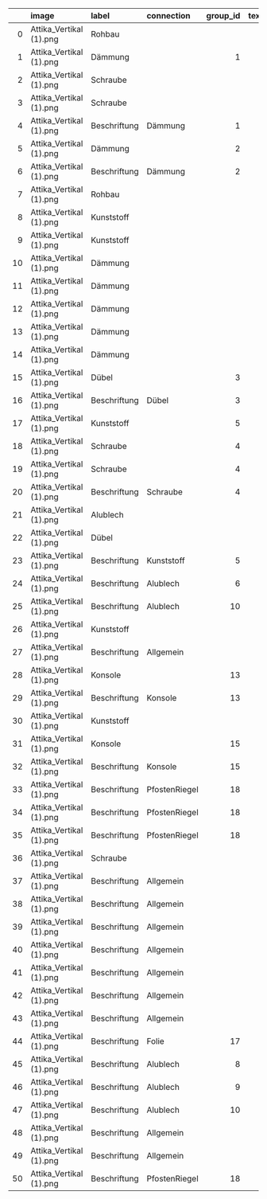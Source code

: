 |    | image                   | label        | connection    |   group_id | text   | tl                 | br                 |   rotation | c1                     | c2                     | c3                     | c4                     | c1_scaled                                   | c2_scaled                                   | c3_scaled                                   | c4_scaled                                  |
|---:|:------------------------|:-------------|:--------------|-----------:|:-------|:-------------------|:-------------------|-----------:|:-----------------------|:-----------------------|:-----------------------|:-----------------------|:--------------------------------------------|:--------------------------------------------|:--------------------------------------------|:-------------------------------------------|
|  0 | Attika_Vertikal (1).png | Rohbau       |               |            |        | (1163.11, 839.35)  | (1668.75, 1631.0)  |          0 | (1163.1101, 1631.0)    | (1163.1101, 839.35004) | (1668.75, 839.3501)    | (1668.75, 1631.0)      | (0.48849647518768374, 0.9691027926322044)   | (0.48849647518768374, 0.4987225410701686)   | (0.7008609827803444, 0.49872257733585856)   | (0.7008609827803444, 0.9691027926322044)   |
|  1 | Attika_Vertikal (1).png | Dämmung      |               |          1 |        | (1114.37, 674.16)  | (1670.81, 824.71)  |          0 | (1114.37, 824.71)      | (1114.37, 674.16)      | (1670.8099, 674.16)    | (1670.8099, 824.71)    | (0.46802603742847015, 0.490023780138239)    | (0.46802603742847015, 0.4005703940252711)   | (0.7017261388170674, 0.4005703940252711)    | (0.7017261388170674, 0.490023780138239)    |
|  2 | Attika_Vertikal (1).png | Schraube     |               |            |        | (1941.38, 670.96)  | (2005.27, 706.95)  |          0 | (1941.38, 706.95)      | (1941.38, 670.96)      | (2005.2699, 670.96)    | (2005.2699, 706.95)    | (0.8153632947848856, 0.42005348318896685)   | (0.8153632947848856, 0.3986690564305741)    | (0.8421965130033336, 0.3986690564305741)    | (0.8421965130033336, 0.42005348318896685)  |
|  3 | Attika_Vertikal (1).png | Schraube     |               |            |        | (851.01, 682.52)   | (876.61, 737.62)   |          0 | (851.01, 737.62)       | (851.01, 682.52)       | (876.61, 682.52)       | (876.61, 737.62)       | (0.3574170557604473, 0.4382768836109254)    | (0.3574170557604473, 0.4055377418486334)    | (0.3681688304710468, 0.4055377418486334)    | (0.3681688304710468, 0.4382768836109254)   |
|  4 | Attika_Vertikal (1).png | Beschriftung | Dämmung       |          1 |        | (1263.4, 232.05)   | (1710.21, 271.68)  |          0 | (1263.4, 271.68)       | (1263.4, 232.05)       | (1710.2101, 232.05002) | (1710.2101, 271.68)    | (0.5306173979059481, 0.16142602060355393)   | (0.5306173979059481, 0.13787878969207237)   | (0.7182738693858935, 0.13787879875849487)   | (0.7182738693858935, 0.16142602060355393)  |
|  5 | Attika_Vertikal (1).png | Dämmung      |               |          2 |        | (1670.91, 674.44)  | (1925.45, 1627.94) |          0 | (1670.91, 1627.94)     | (1670.91, 674.43994)   | (1925.4501, 674.43994) | (1925.4501, 1627.94)   | (0.7017681789918889, 0.9672845759989602)    | (0.7017681789918889, 0.40073674474524656)   | (0.8086728573045726, 0.40073674474524656)   | (0.8086728573045726, 0.9672845759989602)   |
|  6 | Attika_Vertikal (1).png | Beschriftung | Dämmung       |          2 |        | (2044.43, 1293.6)  | (2378.73, 1410.21) |          0 | (2044.43, 1410.2101)   | (2044.43, 1293.6)      | (2378.73, 1293.6)      | (2378.73, 1410.2101)   | (0.8586434496895999, 0.8379144878240122)    | (0.8586434496895999, 0.7686274364741161)    | (0.9990466108646577, 0.7686274364741161)    | (0.9990466108646577, 0.8379144878240122)   |
|  7 | Attika_Vertikal (1).png | Rohbau       |               |            |        | (1163.24, 839.31)  | (1668.92, 1628.43) |          0 | (1163.24, 1628.4299)   | (1163.24, 839.31)      | (1668.9199, 839.31006) | (1668.9199, 1628.4299) | (0.48855102487793994, 0.9675757169581848)   | (0.48855102487793994, 0.4986987507775364)   | (0.7009323485405292, 0.4986987870432264)    | (0.7009323485405292, 0.9675757169581848)   |
|  8 | Attika_Vertikal (1).png | Kunststoff   |               |            |        | (653.53, 680.87)   | (762.88, 730.77)   |          0 | (653.53, 730.77)       | (653.53, 680.87)       | (762.88, 680.87)       | (762.88, 730.77)       | (0.27447712276223224, 0.4342067852235591)   | (0.27447712276223224, 0.40455733518549464)  | (0.32040319398690154, 0.40455733518549464)  | (0.32040319398690154, 0.4342067852235591)  |
|  9 | Attika_Vertikal (1).png | Kunststoff   |               |            |        | (661.39, 792.77)   | (756.92, 873.23)   |          0 | (661.39, 873.23)       | (661.39, 792.77)       | (756.92004, 792.77)    | (756.92004, 873.23)    | (0.277778250587332, 0.5188532266599821)     | (0.277778250587332, 0.4710457632390077)     | (0.31790006045582214, 0.4710457632390077)   | (0.31790006045582214, 0.5188532266599821)  |
| 10 | Attika_Vertikal (1).png | Dämmung      |               |            |        | (654.46, 555.62)   | (832.55, 680.98)   |          0 | (654.46, 680.98)       | (654.46, 555.62)       | (832.55, 555.62)       | (832.55, 680.98)       | (0.27486771187427816, 0.40462268595885326)  | (0.27486771187427816, 0.3301366578236408)   | (0.34966400159301503, 0.3301366578236408)   | (0.34966400159301503, 0.40462268595885326) |
| 11 | Attika_Vertikal (1).png | Dämmung      |               |            |        | (884.68, 674.23)   | (1114.3, 697.37)   |          0 | (884.68, 697.37)       | (884.68, 674.23)       | (1114.3, 674.23)       | (1114.3, 697.37)       | (0.3715581657605129, 0.4143612567541221)    | (0.3715581657605129, 0.40061199077168747)   | (0.467996660574601, 0.40061199077168747)    | (0.467996660574601, 0.4143612567541221)    |
| 12 | Attika_Vertikal (1).png | Dämmung      |               |            |        | (839.84, 571.17)   | (857.2, 694.12)    |          0 | (839.84, 694.12)       | (839.84, 571.17004)    | (857.2, 571.17004)     | (857.2, 694.12)        | (0.35272575676416157, 0.4124301812936349)   | (0.35272575676416157, 0.3393761401932932)   | (0.3600168047908573, 0.3393761401932932)    | (0.3600168047908573, 0.4124301812936349)   |
| 13 | Attika_Vertikal (1).png | Dämmung      |               |            |        | (763.46, 826.21)   | (974.87, 863.7)    |          0 | (763.45996, 863.7)     | (763.45996, 826.21)    | (974.87, 826.21)       | (974.87, 863.7)        | (0.32064677065833685, 0.5131907380909276)   | (0.32064677065833685, 0.49091504573538697)  | (0.4094372092050346, 0.49091504573538697)   | (0.4094372092050346, 0.5131907380909276)   |
| 14 | Attika_Vertikal (1).png | Dämmung      |               |            |        | (661.64, 872.97)   | (964.53, 1627.57)  |          0 | (661.64, 1627.5701)    | (661.64, 872.97003)    | (964.53, 872.97)       | (964.53, 1627.5701)    | (0.277883248487374, 0.9670648059176322)     | (0.277883248487374, 0.5186987710863228)     | (0.4050945104144792, 0.5186987348206328)    | (0.4050945104144792, 0.9670648059176322)   |
| 15 | Attika_Vertikal (1).png | Dübel        |               |          3 |        | (1099.48, 1322.95) | (1293.88, 1365.04) |          0 | (1099.4801, 1365.04)   | (1099.4801, 1322.95)   | (1293.88, 1322.95)     | (1293.88, 1365.04)     | (0.4617724076182539, 0.8110754836972668)    | (0.4617724076182539, 0.7860665188187017)    | (0.5434187336761077, 0.7860665188187017)    | (0.5434187336761077, 0.8110754836972668)   |
| 16 | Attika_Vertikal (1).png | Beschriftung | Dübel         |          3 |        | (1208.53, 1365.99) | (1406.48, 1450.0)  |          0 | (1208.53, 1450.0)      | (1208.53, 1365.99)     | (1406.48, 1365.99)     | (1406.48, 1450.0)      | (0.5075724608554704, 0.8615567439096851)    | (0.5075724608554704, 0.8116399228962419)    | (0.5907097776013229, 0.8116399228962419)    | (0.5907097776013229, 0.8615567439096851)   |
| 17 | Attika_Vertikal (1).png | Kunststoff   |               |          5 |        | (857.78, 610.43)   | (1924.4, 673.63)   |          0 | (857.77997, 673.63)    | (857.77997, 610.43005) | (1924.3999, 610.43005) | (1924.3999, 673.63)    | (0.3602603814622926, 0.4002554990391043)    | (0.3602603814622926, 0.36270353755848933)   | (0.808231794348488, 0.36270353755848933)    | (0.808231794348488, 0.4002554990391043)    |
| 18 | Attika_Vertikal (1).png | Schraube     |               |          4 |        | (994.0, 1277.21)   | (1023.24, 1313.95) |          0 | (994.0, 1313.95)       | (994.0, 1277.21)       | (1023.24, 1277.21)     | (1023.24, 1313.95)     | (0.41747165056698865, 0.780718925235814)    | (0.41747165056698865, 0.7588888656788473)   | (0.4297522008544204, 0.7588888656788473)    | (0.4297522008544204, 0.780718925235814)    |
| 19 | Attika_Vertikal (1).png | Schraube     |               |          4 |        | (991.75, 1375.44)  | (1025.49, 1413.68) |          0 | (991.75, 1413.68)      | (991.75, 1375.4401)    | (1025.49, 1375.4401)   | (1025.49, 1413.68)     | (0.41652666946661066, 0.8399762648312166)   | (0.41652666946661066, 0.8172549396771019)   | (0.4306971819547984, 0.8172549396771019)    | (0.4306971819547984, 0.8399762648312166)   |
| 20 | Attika_Vertikal (1).png | Beschriftung | Schraube      |          4 |        | (1206.68, 1467.12) | (1365.4, 1532.7)   |          0 | (1206.68, 1532.7001)   | (1206.68, 1467.12)     | (1365.4, 1467.12)      | (1365.4, 1532.7001)    | (0.5067954866488608, 0.9106952306846033)    | (0.5067954866488608, 0.8717290523572119)    | (0.5734565411230838, 0.8717290523572119)    | (0.5734565411230838, 0.9106952306846033)   |
| 21 | Attika_Vertikal (1).png | Alublech     |               |            |        | (645.85, 789.75)   | (661.53, 1629.56)  |          0 | (645.85, 1629.56)      | (645.85, 789.75)       | (661.53, 789.75)       | (661.53, 1629.56)      | (0.27125156471479944, 0.9682472124740048)   | (0.27125156471479944, 0.4692513368983957)   | (0.27783705556357624, 0.4692513368983957)   | (0.27783705556357624, 0.9682472124740048)  |
| 22 | Attika_Vertikal (1).png | Dübel        |               |            |        | (1490.22, 1068.04) | (1711.57, 1112.31) |          0 | (1490.22, 1112.31)     | (1490.22, 1068.04)     | (1711.5701, 1068.04)   | (1711.5701, 1112.31)   | (0.6258798700979106, 0.6609091257241533)    | (0.6258798700979106, 0.6346048954619726)    | (0.7188450518099013, 0.6346048954619726)    | (0.7188450518099013, 0.6609091257241533)   |
| 23 | Attika_Vertikal (1).png | Beschriftung | Kunststoff    |          5 |        | (1265.51, 197.0)   | (1668.17, 228.5)   |          0 | (1265.51, 228.5)       | (1265.51, 197.0)       | (1668.1699, 197.0)     | (1668.1699, 228.5)     | (0.5315035740300819, 0.13576945929887108)   | (0.5315035740300819, 0.11705288175876412)   | (0.7006173548404032, 0.11705288175876412)   | (0.7006173548404032, 0.13576945929887108)  |
| 24 | Attika_Vertikal (1).png | Beschriftung | Alublech      |          6 |        | (2039.64, 913.99)  | (2259.19, 1029.17) |          0 | (2039.64, 1029.17)     | (2039.64, 913.99)      | (2259.19, 913.99)      | (2259.19, 1029.17)     | (0.8566316735188734, 0.6115092358558006)    | (0.8566316735188734, 0.5430718896223262)    | (0.9488407985746535, 0.5430718896223262)    | (0.9488407985746535, 0.6115092358558006)   |
| 25 | Attika_Vertikal (1).png | Beschriftung | Alublech      |         10 |        | (1474.79, 400.71)  | (1746.41, 471.42)  |          0 | (1474.79, 471.42)      | (1474.79, 400.71)      | (1746.4099, 400.71)    | (1746.4099, 471.42)    | (0.6193994284176817, 0.2801069598501095)    | (0.6193994284176817, 0.23809268654490678)   | (0.7334774935360667, 0.23809268654490678)   | (0.7334774935360667, 0.2801069598501095)   |
| 26 | Attika_Vertikal (1).png | Kunststoff   |               |            |        | (1166.54, 570.98)  | (1670.52, 604.31)  |          0 | (1166.54, 604.31)      | (1166.54, 570.98004)   | (1670.52, 570.98004)   | (1670.52, 604.31)      | (0.4899370176658967, 0.3590671405576909)    | (0.4899370176658967, 0.3392632451003602)    | (0.7016043761156027, 0.3392632451003602)    | (0.7016043761156027, 0.3590671405576909)   |
| 27 | Attika_Vertikal (1).png | Beschriftung | Allgemein     |            |        | (2024.99, 1424.45) | (2374.18, 1599.99) |          0 | (2024.99, 1599.99)     | (2024.99, 1424.45)     | (2374.18, 1424.45)     | (2374.18, 1599.99)     | (0.850478786322711, 0.9506773560513221)     | (0.850478786322711, 0.8463754908923797)     | (0.997135628576491, 0.8463754908923797)     | (0.997135628576491, 0.9506773560513221)    |
| 28 | Attika_Vertikal (1).png | Konsole      |               |         13 |        | (1685.1, 989.26)   | (1940.51, 1194.8)  |          0 | (1685.1001, 1194.8)    | (1685.1001, 989.26)    | (1940.51, 989.26)      | (1940.51, 1194.8)      | (0.7077278864578959, 0.7099227859941325)    | (0.7077278864578959, 0.5877956088922311)    | (0.8149979041434796, 0.5877956088922311)    | (0.8149979041434796, 0.7099227859941325)   |
| 29 | Attika_Vertikal (1).png | Beschriftung | Konsole       |         13 |        | (2054.21, 1207.56) | (2280.49, 1272.49) |          0 | (2054.2102, 1272.49)   | (2054.2102, 1207.56)   | (2280.49, 1207.56)     | (2280.49, 1272.49)     | (0.8627510311121902, 0.7560843673406863)    | (0.8627510311121902, 0.7175044911430482)    | (0.9577866401656342, 0.7175044911430482)    | (0.9577866401656342, 0.7560843673406863)   |
| 30 | Attika_Vertikal (1).png | Kunststoff   |               |            |        | (1670.53, 989.53)  | (1685.47, 1192.91) |          0 | (1670.53, 1192.9099)   | (1670.53, 989.52997)   | (1685.47, 989.53)      | (1685.47, 1192.9099)   | (0.7016085801330848, 0.7087997101065805)    | (0.7016085801330848, 0.5879560120390486)    | (0.7078832300307119, 0.5879560483047386)    | (0.7078832300307119, 0.7087997101065805)   |
| 31 | Attika_Vertikal (1).png | Konsole      |               |         15 |        | (974.07, 1217.48)  | (1159.88, 1472.36) |          0 | (974.06995, 1472.3601) | (974.06995, 1217.48)   | (1159.88, 1217.48)     | (1159.88, 1472.3601)   | (0.4091011954174979, 0.8748426069054516)    | (0.4091011954174979, 0.7233986812054367)    | (0.48713985925359615, 0.7233986812054367)   | (0.48713985925359615, 0.8748426069054516)  |
| 32 | Attika_Vertikal (1).png | Beschriftung | Konsole       |         15 |        | (1204.88, 1550.84) | (1408.88, 1588.79) |          0 | (1204.88, 1588.7899)   | (1204.88, 1550.84)     | (1408.88, 1550.84)     | (1408.88, 1588.7899)   | (0.506039481261156, 0.9440225294071227)     | (0.506039481261156, 0.9214735388118316)     | (0.5917177676954274, 0.9214735388118316)    | (0.5917177676954274, 0.9440225294071227)   |
| 33 | Attika_Vertikal (1).png | Beschriftung | PfostenRiegel |         18 |        | (404.42, 787.69)   | (508.04, 833.24)   |          0 | (404.42, 833.24005)    | (404.42, 787.69)       | (508.04, 787.69)       | (508.04, 833.24005)    | (0.16985300857947686, 0.4950921279082182)   | (0.16985300857947686, 0.4680273335956068)   | (0.21337253613814441, 0.4680273335956068)   | (0.21337253613814441, 0.4950921279082182)  |
| 34 | Attika_Vertikal (1).png | Beschriftung | PfostenRiegel |         18 |        | (408.98, 843.49)   | (501.21, 876.51)   |          0 | (408.98, 876.51)       | (408.98, 843.49)       | (501.21, 843.49)       | (501.21, 876.51)       | (0.1717681692508728, 0.5208021448399436)    | (0.1717681692508728, 0.5011824065563726)    | (0.21050398633140618, 0.5011824065563726)   | (0.21050398633140618, 0.5208021448399436)  |
| 35 | Attika_Vertikal (1).png | Beschriftung | PfostenRiegel |         18 |        | (1170.74, 845.76)  | (1316.48, 877.65)  |          0 | (1170.74, 877.65)      | (1170.74, 845.76)      | (1316.48, 845.76)      | (1316.48, 877.65)      | (0.4917009618791999, 0.5214795153975416)    | (0.4917009618791999, 0.5025312000984106)    | (0.5529105335862032, 0.5025312000984106)    | (0.5529105335862032, 0.5214795153975416)   |
| 36 | Attika_Vertikal (1).png | Schraube     |               |            |        | (598.73, 746.31)   | (786.73, 776.82)   |          0 | (598.73, 776.82)       | (598.73, 746.31)       | (786.73, 746.31)       | (786.73, 776.82)       | (0.2514615625656237, 0.46156863180286317)   | (0.2514615625656237, 0.4434402837543635)    | (0.3304199833972071, 0.4434402837543635)    | (0.3304199833972071, 0.46156863180286317)  |
| 37 | Attika_Vertikal (1).png | Beschriftung | Allgemein     |            |        | (251.58, 927.33)   | (511.31, 1132.75)  |          0 | (251.58, 1132.75)      | (251.58, 927.33)       | (511.31, 927.3301)     | (511.31, 1132.75)      | (0.10566148753929218, 0.6730540701128936)   | (0.10566148753929218, 0.5509982276231989)   | (0.21474590405652824, 0.5509982638888888)   | (0.21474590405652824, 0.6730540701128936)  |
| 38 | Attika_Vertikal (1).png | Beschriftung | Allgemein     |            |        | (178.22, 434.55)   | (452.86, 562.99)   |          0 | (178.22, 562.99)       | (178.22, 434.55)       | (452.86002, 434.55)    | (452.86002, 562.99)    | (0.07485090349462542, 0.3345157398897059)   | (0.07485090349462542, 0.25819963624062314)  | (0.1901974027169847, 0.25819963624062314)   | (0.1901974027169847, 0.3345157398897059)   |
| 39 | Attika_Vertikal (1).png | Beschriftung | Allgemein     |            |        | (43.3, 77.73)      | (489.29, 336.8)    |          0 | (43.30002, 336.8)      | (43.30002, 77.729996)  | (489.29, 77.73001)     | (489.29, 336.8)        | (0.018185643977550136, 0.20011882815981505) | (0.018185643977550136, 0.04618538070560847) | (0.20549769363499448, 0.046185389772030974) | (0.20549769363499448, 0.20011882815981505) |
| 40 | Attika_Vertikal (1).png | Beschriftung | Allgemein     |            |        | (654.89, 72.81)    | (959.87, 266.29)   |          0 | (654.89, 266.29)       | (654.89, 72.810005)    | (959.87, 72.81)        | (959.87, 266.29)       | (0.27504830518624, 0.15822341565354836)     | (0.27504830518624, 0.04326203516814515)     | (0.4031373352025147, 0.0432620306349339)    | (0.4031373352025147, 0.15822341565354836)  |
| 41 | Attika_Vertikal (1).png | Beschriftung | Allgemein     |            |        | (658.23, 387.23)   | (909.87, 424.8)    |          0 | (658.23, 424.80002)    | (658.23, 387.23)       | (909.87, 387.23)       | (909.87, 424.80002)    | (0.2764510627756195, 0.25240642799200647)   | (0.2764510627756195, 0.23008319131689134)   | (0.38213775519411486, 0.23008319131689134)  | (0.38213775519411486, 0.25240642799200647) |
| 42 | Attika_Vertikal (1).png | Beschriftung | Allgemein     |            |        | (697.48, 486.35)   | (808.97, 520.36)   |          0 | (697.48, 520.36)       | (697.48, 486.35)       | (808.97, 486.35004)    | (808.97, 520.36)       | (0.2929357330822134, 0.3091859687175059)    | (0.2929357330822134, 0.2889780190751727)    | (0.33976059248346285, 0.2889780372080177)   | (0.33976059248346285, 0.3091859687175059)  |
| 43 | Attika_Vertikal (1).png | Beschriftung | Allgemein     |            |        | (2015.89, 673.89)  | (2047.46, 789.66)  |          0 | (2015.89, 789.66003)   | (2015.89, 673.89)      | (2047.4601, 673.89)    | (2047.4601, 789.66003) | (0.8466568730148835, 0.46919788127135326)   | (0.8466568730148835, 0.40040999087845364)   | (0.8599160365425504, 0.40040999087845364)   | (0.8599160365425504, 0.46919788127135326)  |
| 44 | Attika_Vertikal (1).png | Beschriftung | Folie         |         17 |        | (1270.87, 164.4)   | (1552.02, 193.5)   |          0 | (1270.87, 193.5)       | (1270.87, 164.4)       | (1552.0199, 164.4)     | (1552.0199, 193.5)     | (0.5337547228547617, 0.11497326203208556)   | (0.5337547228547617, 0.09768270582084633)   | (0.6518353202271892, 0.09768270582084633)   | (0.6518353202271892, 0.11497326203208556)  |
| 45 | Attika_Vertikal (1).png | Beschriftung | Alublech      |          8 |        | (1271.33, 94.77)   | (1607.09, 125.46)  |          0 | (1271.33, 125.46)      | (1271.33, 94.77)       | (1607.09, 94.77)       | (1607.09, 125.46)      | (0.5339479025849171, 0.0745454540014692)    | (0.5339479025849171, 0.056310158433194535)  | (0.6749642863588041, 0.056310158433194535)  | (0.6749642863588041, 0.0745454540014692)   |
| 46 | Attika_Vertikal (1).png | Beschriftung | Alublech      |          9 |        | (1273.73, 130.5)   | (1380.95, 160.86)  |          0 | (1273.73, 160.85999)   | (1273.73, 130.5)       | (1380.95, 130.5)       | (1380.95, 160.85999)   | (0.5349558926790214, 0.09557931393438057)   | (0.5349558926790214, 0.07754010695187166)   | (0.5799873797445926, 0.07754010695187166)   | (0.5799873797445926, 0.09557931393438057)  |
| 47 | Attika_Vertikal (1).png | Beschriftung | Alublech      |         10 |        | (1264.69, 52.02)   | (1551.63, 89.6)    |          0 | (1264.6901, 89.6)      | (1264.6901, 52.019997) | (1551.63, 52.019997)   | (1551.63, 89.6)        | (0.5311592034760867, 0.05323826409632863)   | (0.5311592034760867, 0.03090908891447796)   | (0.6516715686194089, 0.03090908891447796)   | (0.6516715686194089, 0.05323826409632863)  |
| 48 | Attika_Vertikal (1).png | Beschriftung | Allgemein     |            |        | (1184.43, 1201.77) | (1429.66, 1312.18) |          0 | (1184.43, 1312.1799)   | (1184.43, 1201.77)     | (1429.66, 1201.77)     | (1429.66, 1312.1799)   | (0.49745067354512285, 0.7796672202261586)   | (0.49745067354512285, 0.7140641827280154)   | (0.6004452054513597, 0.7140641827280154)    | (0.6004452054513597, 0.7796672202261586)   |
| 49 | Attika_Vertikal (1).png | Beschriftung | Allgemein     |            |        | (2339.48, 696.06)  | (2368.01, 824.45)  |          0 | (2339.4802, 824.45)    | (2339.4802, 696.06)    | (2368.01, 696.06)      | (2368.01, 824.45)      | (0.9825620430950756, 0.48986928829888965)   | (0.9825620430950756, 0.41358288624990713)   | (0.9945443132152982, 0.41358288624990713)   | (0.9945443132152982, 0.48986928829888965)  |
| 50 | Attika_Vertikal (1).png | Beschriftung | PfostenRiegel |         18 |        | (452.73, 632.53)   | (536.69, 668.2)    |          0 | (452.72998, 668.2)     | (452.72998, 632.52997) | (536.69, 632.52997)    | (536.69, 668.2)        | (0.19014278894109618, 0.3970291219293115)   | (0.19014278894109618, 0.37583479991783647)  | (0.22540529291953224, 0.37583479991783647)  | (0.22540529291953224, 0.3970291219293115)  |